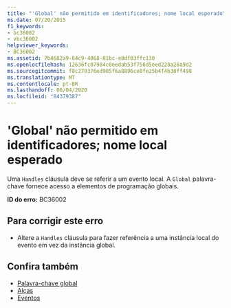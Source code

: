 ```yaml
---
title: "'Global' não permitido em identificadores; nome local esperado"
ms.date: 07/20/2015
f1_keywords:
- bc36002
- vbc36002
helpviewer_keywords:
- BC36002
ms.assetid: 7b4602a9-84c9-4068-81bc-e8df03ffc130
ms.openlocfilehash: 12636fc07984c0eedab53f756d5eed228a28a9d2
ms.sourcegitcommit: f8c270376ed905f6a8896ce0fe25b4f4b38ff498
ms.translationtype: MT
ms.contentlocale: pt-BR
ms.lasthandoff: 06/04/2020
ms.locfileid: "84379387"
---
```

# <a name="global-not-allowed-in-handles-local-name-expected"></a>'Global' não permitido em identificadores; nome local esperado
Uma `Handles` cláusula deve se referir a um evento local. A `Global` palavra-chave fornece acesso a elementos de programação globais.  
  
 **ID do erro:** BC36002  
  
## <a name="to-correct-this-error"></a>Para corrigir este erro  
  
- Altere a `Handles` cláusula para fazer referência a uma instância local do evento em vez da instância global.  
  
## <a name="see-also"></a>Confira também

- [Palavra-chave global](../programming-guide/program-structure/namespaces.md#global-keyword-in-fully-qualified-names)
- [Alças](../language-reference/statements/handles-clause.md)
- [Eventos](../programming-guide/language-features/events/index.md)
